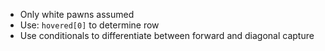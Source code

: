 - Only white pawns assumed
- Use: `hovered[0]` to determine row
- Use conditionals to differentiate between forward and diagonal capture

